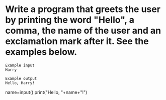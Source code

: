 # Write a program that greets the user by printing the word "Hello", a comma, the name of the user and an exclamation mark after it. See the examples below.

~~~
Example input
Harry

Example output
Hello, Harry!
~~~

name=input()
print("Hello, "+name+"!")
